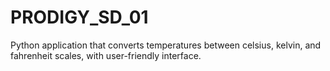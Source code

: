 # PRODIGY_SD_01
Python application that converts temperatures between celsius, kelvin, and fahrenheit scales, with user-friendly interface.
